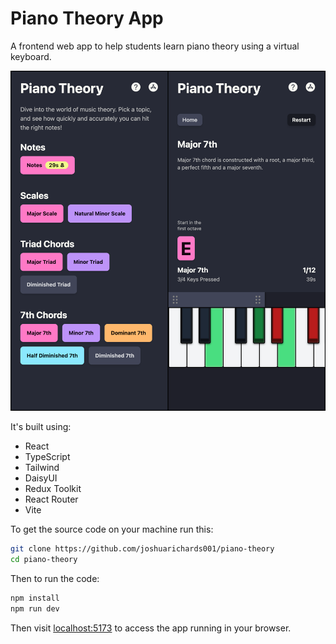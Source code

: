 # Piano Theory App

A frontend web app to help students learn piano theory using a virtual keyboard.

![Piano theory landing and quiz](public/pianotheory.png)

It's built using:

- React
- TypeScript
- Tailwind
- DaisyUI
- Redux Toolkit
- React Router
- Vite

To get the source code on your machine run this:

```zsh
git clone https://github.com/joshuarichards001/piano-theory
cd piano-theory
```

Then to run the code:

```zsh
npm install
npm run dev
```

Then visit [localhost:5173](http://localhost:5173/) to access the app running in your browser.
